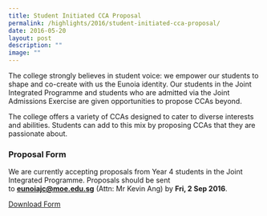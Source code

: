 ```yaml
---
title: Student Initiated CCA Proposal
permalink: /highlights/2016/student-initiated-cca-proposal/
date: 2016-05-20
layout: post
description: ""
image: ""
---
```

The college strongly believes in student voice: we empower our students to shape and co-create with us the Eunoia identity. Our students in the Joint Integrated Programme and students who are admitted via the Joint Admissions Exercise are given opportunities to propose CCAs beyond.

The college offers a variety of CCAs designed to cater to diverse interests and abilities. Students can add to this mix by proposing CCAs that they are passionate about.

### Proposal Form

We are currently accepting proposals from Year 4 students in the Joint Integrated Programme. Proposals should be sent to [**eunoiajc@moe.edu.sg**](mailto:eunoiajc@moe.edu.sg) (Attn: Mr Kevin Ang) by **Fri, 2 Sep 2016**.

[Download Form](https://eunoiajc.moe.edu.sg/wp-content/uploads/2016/05/Student-Initiated-CCA-Proposal.docx)